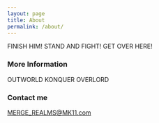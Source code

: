 ```yaml
---
layout: page
title: About
permalink: /about/
---
```


FINISH HIM! STAND AND FIGHT! GET OVER HERE!

### More Information

OUTWORLD KONQUER OVERLORD

### Contact me

[MERGE_REALMS@MK11.com](mailto:MERGE_REALMS@MK11.com)
